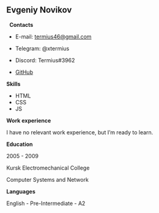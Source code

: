 ## Evgeniy Novikov

&nbsp;
**Contacts**

* E-mail: termius46@gmail.com

* Telegram: @xtermius

* Discord: Termius#3962

* [GitHub](https://github.com/termius46)

**Skills**

* HTML
* CSS
* JS

**Work experience**

I have no relevant work experience, but I’m ready to learn.

**Education**

2005 - 2009

Kursk Electromechanical College

Computer Systems and Network

**Languages**

English - Pre-Intermediate - A2